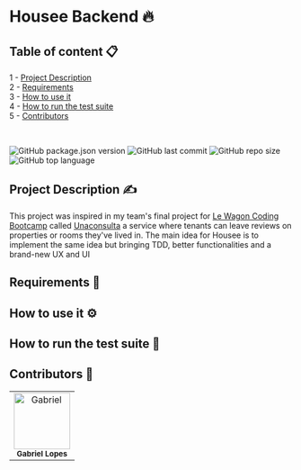 # **Housee Backend** :fire:

## **Table of content** :clipboard:

1 - [Project Description](#project-description-writing_hand)<br>
2 - [Requirements](#requirements-wrench)<br>
3 - [How to use it](#how-to-use-it-gear)<br>
4 - [How to run the test suite](#how-to-run-the-test-suite-test_tube)<br>
5 - [Contributors](#contributors-handshake)

<br>

![GitHub package.json version](https://img.shields.io/github/package-json/v/gabrielloppes/housee_backend?style=for-the-badge)
![GitHub last commit](https://img.shields.io/github/last-commit/gabrielloppes/housee_backend?style=for-the-badge)
![GitHub repo size](https://img.shields.io/github/repo-size/gabrielloppes/housee_backend?style=for-the-badge)
![GitHub top language](https://img.shields.io/github/languages/top/gabrielloppes/housee_backend?style=for-the-badge)


## **Project Description** :writing_hand:
This project was inspired in my team's final project for [Le Wagon Coding Bootcamp](https://www.lewagon.com) called [Unaconsulta](https://github.com/mamuh/unaconsulta) a service where tenants can leave reviews on properties or rooms they've lived in. The main idea for Housee is to implement the same idea but bringing TDD, better functionalities and a brand-new UX and UI

## **Requirements** :wrench:

## **How to use it** :gear:

## **How to run the test suite** :test_tube:

## **Contributors** :handshake:

<table>
  <tr>
    <td align="center">
      <img src="https://avatars.githubusercontent.com/u/36803487?v=4" width="100px" alt="Gabriel" /><br/><sub><b>Gabriel Lopes</b></sub>
    </td>
  <tr>
</table>
